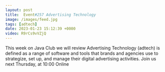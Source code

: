 ```yaml
---
layout: post
title:  Event#257 Advertising Technology
image: /images/feed.jpg
tags: [adtech]
date: 2023-01-23 15:12:39 +0000
video: R9rCs9vVZjQ
---
```


This week on Java Club we will review Advertising Technology (adtech) is defined as a range of software and tools that brands and agencies use to strategize, set up, and manage their digital advertising activities. 
Join us next Thursday, at 10:00 Online
